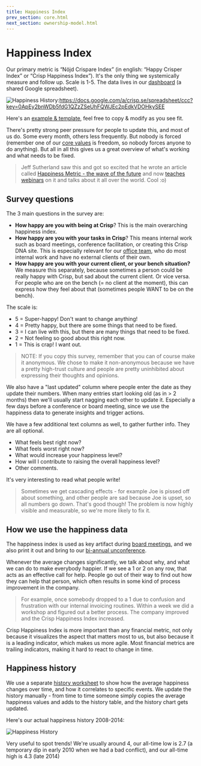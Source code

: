 ```yaml
---
title: Happiness Index
prev_section: core.html
next_section: ownership-model.html
---
```


Happiness Index
===============

Our primary metric is “Nöjd Crispare Index” (in english: “Happy Crisper Index” or “Crisp Happiness Index”). It's the only thing we systemically measure and follow up. Scale is 1-5. The data lives in our [dashboard](dashboard.html) (a shared Google spreadsheet).

![Happiness History](../assets/HappinessIndex.png "Happiness History"):https://docs.google.com/a/crisp.se/spreadsheet/ccc?key=0ApEy2bnWDb5fdG1QZzZSeUhFQWJEc2pEdkVDOHkySEE

Here's an [example & template](https://docs.google.com/a/crisp.se/spreadsheet/ccc?key=0ApEy2bnWDb5fdG1QZzZSeUhFQWJEc2pEdkVDOHkySEE), feel free to copy & modify as you see fit.

There's pretty strong peer pressure for people to update this, and most of us do. Some every month, others less frequently. But nobody is forced (remember one of our [core values](what-is-crisp.html) is freedom, so nobody forces anyone to do anything). But all in all this gives us a great overview of what's working and what needs to be fixed.

> Jeff Sutherland saw this and got so excited that he wrote an article called [Happiness Metric - the wave of the future](http://www.scruminc.com/happiness-metric-wave-of-future) and now [teaches webinars](http://www.scruminc.com/happiness_metric/) on it and talks about it all over the world. Cool :o)

Survey questions
----------------

The 3 main questions in the survey are:

-   **How happy are you with being at Crisp**? This is the main overarching happiness index.
-   **How happy are you with your tasks in Crisp**? This means internal work such as board meetings, conference facilitation, or creating this Crisp DNA site. This is especially relevant for our [office team](office-team.html), who do most internal work and have no external clients of their own.
-   **How happy are you with your current client, or your bench situation?** We measure this separately, because sometimes a person could be really happy with Crisp, but sad about the current client. Or vice versa. For people who are on the bench (= no client at the moment), this can express how they feel about that (sometimes people WANT to be on the bench).

The scale is:

-   5 = Super-happy! Don't want to change anything!
-   4 = Pretty happy, but there are some things that need to be fixed.
-   3 = I can live with this, but there are many things that need to be fixed.
-   2 = Not feeling so good about this right now.
-   1 = This is crap! I want out.

> NOTE: If you copy this survey, remember that you can of course make it anonymous. We chose to make it non-anonymous because we have a pretty high-trust culture and people are pretty uninhibited about expressing their thoughts and opinions.

We also have a "last updated" column where people enter the date as they update their numbers. When many entries start looking old (as in &gt; 2 months) then we'll usually start nagging each other to update it. Especially a few days before a conference or board meeting, since we use the happiness data to generate insights and trigger actions.

We have a few additional text columns as well, to gather further info. They are all optional.

-   What feels best right now?
-   What feels worst right now?
-   What would increase your happiness level?
-   How will I contribute to raising the overall happiness level?
-   Other comments.

It's very interesting to read what people write!

> Sometimes we get cascading effects - for example Joe is pissed off about something, and other people are sad because Joe is upset, so all numbers go down. That's good though! The problem is now highly visible and measurable, so we're more likely to fix it.

How we use the happiness data
-----------------------------

The happiness index is used as key artifact during [board meetings](board.html), and we also print it out and bring to our [bi-annual unconference](unconference.html).

Whenever the average changes significantly, we talk about why, and what we can do to make everybody happier. If we see a 1 or 2 on any row, that acts as an effective call for help. People go out of their way to find out how they can help that person, which often results in some kind of process improvement in the company.

> For example, once somebody dropped to a 1 due to confusion and frustration with our internal invoicing routines. Within a week we did a workshop and figured out a better process. The company improved and the Crisp Happiness Index increased.

Crisp Happiness Index is more important than any financial metric, not only because it visualizes the aspect that matters most to us, but also because it is a leading indicator, which makes us more agile. Most financial metrics are trailing indicators, making it hard to react to change in time.

Happiness history
-----------------

We use a separate [history worksheet](https://docs.google.com/a/crisp.se/spreadsheet/ccc?key=0ApEy2bnWDb5fdG1QZzZSeUhFQWJEc2pEdkVDOHkySEE#gid=3) to show how the average happiness changes over time, and how it correlates to specific events. We update the history manually - from time to time someone simply copies the average happiness values and adds to the history table, and the history chart gets updated.

Here's our actual happiness history 2008-2014:

![Happiness History](../assets/HappinessHistory.png "Happiness History")

Very useful to spot trends! We're usually around 4, our all-time low is 2.7 (a temporary dip in early 2010 when we had a bad conflict), and our all-time high is 4.3 (late 2014)
